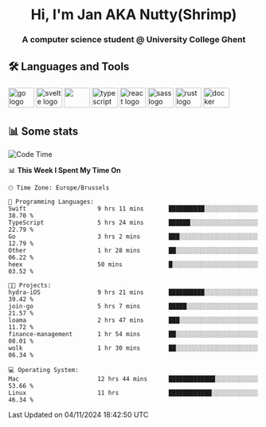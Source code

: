 <h1 align="center">Hi, I'm Jan AKA Nutty(Shrimp)</h1>
<h3 align="center">A computer science student @ University College Ghent</h3>

<h2 align="left">🛠️ Languages and Tools</h2>

###

<div align="left">
  <img src="https://cdn.jsdelivr.net/gh/devicons/devicon/icons/go/go-original.svg" height="40" width="52" alt="go logo"  />
  <img src="https://cdn.jsdelivr.net/gh/devicons/devicon@latest/icons/svelte/svelte-original.svg"  height="40" width="52" alt="svelte logo" />
  <img src="https://cdn.jsdelivr.net/gh/devicons/devicon@latest/icons/tailwindcss/tailwindcss-original.svg" height="40" width="52" />
  <img src="https://cdn.jsdelivr.net/gh/devicons/devicon/icons/typescript/typescript-original.svg" height="40" width="52" alt="typescript logo"  />
  <img src="https://cdn.jsdelivr.net/gh/devicons/devicon/icons/react/react-original.svg" height="40" width="52" alt="react logo"  />
  <img src="https://cdn.jsdelivr.net/gh/devicons/devicon/icons/sass/sass-original.svg" height="40" width="52" alt="sass logo"  />
  <img src="https://cdn.jsdelivr.net/gh/devicons/devicon@latest/icons/rust/rust-original.svg" height="40" width="52" alt="rust logo" />
  <img src="https://cdn.jsdelivr.net/gh/devicons/devicon/icons/docker/docker-original.svg" height="40" width="52" alt="docker logo"  />
</div>

<h2>📊 Some stats</h2>

<!--START_SECTION:waka-->
![Code Time](http://img.shields.io/badge/Code%20Time-5%2C221%20hrs%2031%20mins-blue)

📊 **This Week I Spent My Time On** 

```text
🕑︎ Time Zone: Europe/Brussels

💬 Programming Languages: 
Swift                    9 hrs 11 mins       ██████████░░░░░░░░░░░░░░░   38.70 % 
TypeScript               5 hrs 24 mins       ██████░░░░░░░░░░░░░░░░░░░   22.79 % 
Go                       3 hrs 2 mins        ███░░░░░░░░░░░░░░░░░░░░░░   12.79 % 
Other                    1 hr 28 mins        ██░░░░░░░░░░░░░░░░░░░░░░░   06.22 % 
heex                     50 mins             █░░░░░░░░░░░░░░░░░░░░░░░░   03.52 % 

🐱‍💻 Projects: 
hydra-iOS                9 hrs 21 mins       ██████████░░░░░░░░░░░░░░░   39.42 % 
join-go                  5 hrs 7 mins        █████░░░░░░░░░░░░░░░░░░░░   21.57 % 
loama                    2 hrs 47 mins       ███░░░░░░░░░░░░░░░░░░░░░░   11.72 % 
finance-management       1 hr 54 mins        ██░░░░░░░░░░░░░░░░░░░░░░░   08.01 % 
wolk                     1 hr 30 mins        ██░░░░░░░░░░░░░░░░░░░░░░░   06.34 % 

💻 Operating System: 
Mac                      12 hrs 44 mins      █████████████░░░░░░░░░░░░   53.66 % 
Linux                    11 hrs              ████████████░░░░░░░░░░░░░   46.34 % 
```


 Last Updated on 04/11/2024 18:42:50 UTC
<!--END_SECTION:waka-->
